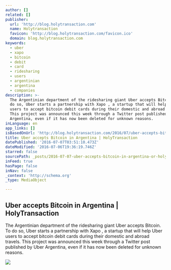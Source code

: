 ```yaml
---
author: []
related: []
publisher:
  url: 'http://blog.holytransaction.com'
  name: Holytransaction
  favicon: 'http://blog.holytransaction.com/favicon.ico'
  domain: blog.holytransaction.com
keywords:
  - uber
  - xapo
  - bitcoin
  - debit
  - card
  - ridesharing
  - users
  - argentinian
  - argentina
  - companies
description: >-
  The Argentinian department of the ridesharing giant Uber accepts Bitcoin. To
  do so, Uber starts a partnership with Xapo , a startup that will help Uber
  users to accept bitcoin debit cards during their domestic and abroad travels.
  This project was announced this week through a Twitter post published by Uber
  Argentina, even if it has now been deleted for unknown reasons.
inLanguage: en
app_links: []
isBasedOnUrl: 'http://blog.holytransaction.com/2016/07/uber-accepts-bitcoin-in-argentina.html'
title: Uber accepts Bitcoin in Argentina | HolyTransaction
datePublished: '2016-07-07T03:51:10.473Z'
dateModified: '2016-07-06T19:36:19.746Z'
starred: false
sourcePath: _posts/2016-07-07-uber-accepts-bitcoin-in-argentina-or-holytransaction.md
inFeed: true
hasPage: false
inNav: false
_context: 'http://schema.org'
_type: MediaObject

---
```

<article style=""><h1>Uber accepts Bitcoin in Argentina | HolyTransaction</h1><p>The Argentinian department of the ridesharing giant Uber accepts Bitcoin. To do so, Uber starts a partnership with Xapo , a startup that will help Uber users to accept bitcoin debit cards during their domestic and abroad travels. This project was announced this week through a Twitter post published by Uber Argentina, even if it has now been deleted for unknown reasons.</p><img src="https://2.bp.blogspot.com/-5dFLo5MAYec/V30gj4nuO4I/AAAAAAAAAms/xn0StxqGbtMLzy9f3lTeZElTpiSSTunxACLcB/w1200-h630-p-nu/uber-generic-corbis-news-fd-lede.jpg" /></article>